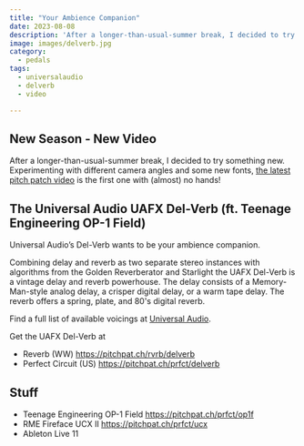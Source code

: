```yaml
---
title: "Your Ambience Companion"
date: 2023-08-08
description: 'After a longer-than-usual-summer break, I decided to try something new. Experimenting with different camera angles and some new fonts, the latest pitch patch video is the first one with (almost) no hands!'
image: images/delverb.jpg
category: 
  - pedals
tags: 
  - universalaudio
  - delverb
  - video

---
```


## New Season - New Video

After a longer-than-usual-summer break, I decided to try something new. Experimenting with different camera angles and some new fonts, [the latest pitch patch video](https://youtu.be/DftcHiEREiA "Your Ambience Companion") is the first one with (almost) no hands!

## The Universal Audio UAFX Del-Verb (ft. Teenage Engineering OP-1 Field)

Universal Audio’s Del-Verb wants to be your ambience companion.

Combining delay and reverb as two separate stereo instances with algorithms from the Golden Reverberator and Starlight the UAFX Del-Verb is a vintage delay and reverb powerhouse. The delay consists of a Memory-Man-style analog delay, a crisper digital delay, or a warm tape delay. The reverb offers a spring, plate, and 80's digital reverb.

Find a full list of available voicings at [Universal Audio](https://help.uaudio.com/hc/en-us/articles/8272165765012-UAFX-Preset-Lists#h_01GYB0DBXAT79J1XACVBF4A3CV "Universal Audio").

Get the UAFX Del-Verb at
* Reverb (WW)
https://pitchpat.ch/rvrb/delverb
* Perfect Circuit (US)
https://pitchpat.ch/prfct/delverb

## Stuff
* Teenage Engineering OP-1 Field
   https://pitchpat.ch/prfct/op1f
* RME Fireface UCX II
   https://pitchpat.ch/prfct/ucx
* Ableton Live 11